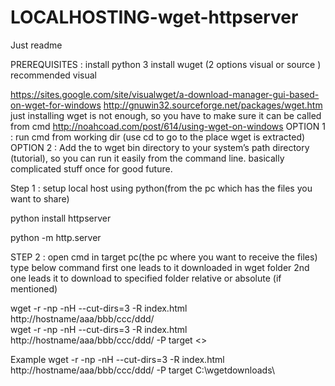 # LOCALHOSTING-wget-httpserver
Just readme

PREREQUISITES : 
install python 3
install wuget (2 options visual or source ) recommended visual

https://sites.google.com/site/visualwget/a-download-manager-gui-based-on-wget-for-windows
http://gnuwin32.sourceforge.net/packages/wget.htm
        just installing wget is not enough, so you have to make sure it can be called from cmd
http://noahcoad.com/post/614/using-wget-on-windows
        OPTION 1 : run cmd from working dir (use cd to go to the place wget is extracted)
        OPTION 2 : Add the to wget bin directory to your system’s path directory (tutorial),
                    so you can run it easily from the command line. basically complicated stuff once for good future.
           


Step 1 :  setup local host using python(from the pc which has the files you want to share)

python install httpserver

python -m http.server

STEP 2 : open cmd in target pc(the pc where you want to receive the files)
type below command 
first one leads to it downloaded in wget folder
2nd one leads it to download to specified folder relative or absolute (if mentioned)

wget -r -np -nH --cut-dirs=3 -R index.html http://hostname/aaa/bbb/ccc/ddd/   
wget -r -np -nH --cut-dirs=3 -R index.html http://hostname/aaa/bbb/ccc/ddd/ -P target <<folder>> 
 
Example
wget -r -np -nH --cut-dirs=3 -R index.html http://hostname/aaa/bbb/ccc/ddd/ -P target C:\wgetdownloads\
